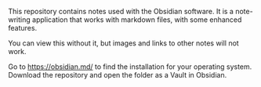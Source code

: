 This repository contains notes used with the Obsidian software.
It is a note-writing application that works with markdown files, with some enhanced features.

You can view this without it, but images and links to other notes will not work.


Go to https://obsidian.md/ to find the installation for your operating system.
Download the repository and open the folder as a Vault in Obsidian.